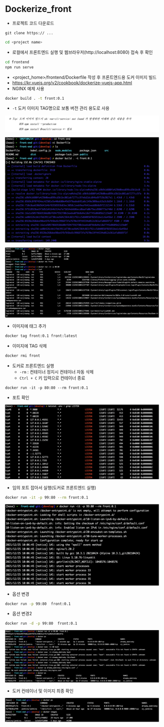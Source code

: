 

# Dockerize_front

- 프로젝트 코드 다운로드

```
git clone https:// ... 
```

```bash
cd <project name>
```



- 로컬에서 프론트엔드 실행 및 웹브라우저(http://localhost:8080) 접속 후 확인

```bash
cd frontend
npm run serve
```



- <project_home>/frontend/Dockerfile 작성 후 프론트엔드용 도커 이미지 빌드
- https://kr.vuejs.org/v2/cookbook/dockerize-vuejs-app.html
- NGINX 예제 사용

```bash
docker build . -t front:0.1
```

- `-t` 도커 이미지 TAG명으로 보통 버전 관리 용도로 사용

![image-20211226233213002](Dockerize_front.assets/image-20211226233213002.png)

![image-20211226232650217](Dockerize_front.assets/image-20211226232650217.png)

![image-20211226232728764](Dockerize_front.assets/image-20211226232728764.png)

- 이미지에 태그 추가

```bash
docker tag front:0.1 front:latest
```

- 이미지에 TAG 삭제

```bash
docker rmi front
```

- 도커로 프론트엔드 실행
  - `-rm` : 컨테이너 정지시 컨테이너 자동 삭제
  - `Ctrl + C` 키 입력으로 컨테이너 종료

```
docker run -it -p 80:80 --rm front:0.1
```



- 포트 확인

![image-20211226233648797](Dockerize_front.assets/image-20211226233648797.png)



- 임의 포트 잡아서 실행(도커로 프론트엔드 실행)

```bash
docker run -it -p 99:80 --rm front:0.1
```

![image-20211226233748151](Dockerize_front.assets/image-20211226233748151.png)



- 옵션 변경

```bash
docker run -p 99:80  front:0.1 
```

- 옵션 변경2 

```bash
docker run -d -p 99:80  front:0.1
```

![image-20211226233902524](Dockerize_front.assets/image-20211226233902524.png)



- 도커 컨테이너 및 이미지 최종 확인

![image-20211226234031668](Dockerize_front.assets/image-20211226234031668.png)